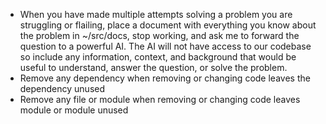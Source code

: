 - When you have made multiple attempts solving a problem you are struggling or flailing, place a document with everything you know about the problem in ~/src/docs, stop working, and ask me to forward the question to a powerful AI. The AI will not have access to our codebase so include any information, context, and background that would be useful to understand, answer the question, or solve the problem.
- Remove any dependency when removing or changing code leaves the dependency unused
- Remove any file or module when removing or changing code leaves module or module unused
